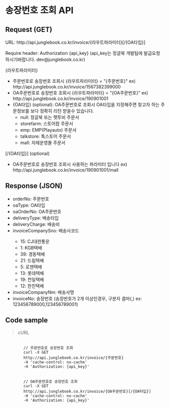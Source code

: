 # 송장번호 조회 API

## Request (GET) ##
<p>URL: http://api.junglebook.co.kr/invoice/{라우트파라미터}[/{OA타입}]</p>
<p>Require header: Authorization {api_key} (api_key는 정글북 개발팀에 발급요청 하시기바랍니다. dev@junglebook.co.kr)</p>

{라우트파라미터}
<ul>
	<li>주문번호로 송장번호 조회시 {라우트파라미터} = "{주문번호}" ex) http://api.junglebook.co.kr/invoice/1567382399000</li>
	<li>OA주문번호로 송장번호 조회시 {라우트파라미터} = "{OA주문번호}" ex) http://api.junglebook.co.kr/invoice/190901001</li>
	<li>{OA타입} (optional): OA주문번호로 조회시 OA타입을 지정해주면 찾고자 하는 주문정보를 보다 정확히 리턴 받을수 있습니다.
		<ul>
			<li>null: 정글북 또는 펫투비 주문서</li>
			<li>storefarm: 스토어팜 주문서</li>
			<li>emp: EMP(Playauto) 주문서</li>
			<li>talkstore: 톡스토어 주문서</li>
			<li>mall: 자체운영몰 주문서</li>
		</ul>
	</li>
</ul>

[/{OA타입}] (optional)
<ul>
	<li>OA주문번호로 송장번호 조회시 사용하는 파라미터 입니다 ex) http://api.junglebook.co.kr/invoice/190901001/mall</li>
</ul>

## Response (JSON) ##
<ul>
  <li>orderNo: 주문번호</li>
  <li>oaType: OA타입</li>
  <li>oaOrderNo: OA주문번호</li>
  <li>deliveryType: 배송타입</li>
  <li>deliveryCharge: 배송비</li>
  <li>invoiceCompanySno: 배송사코드</li>
	<ul>
		<li>15: CJ대한통운</li>
		<li>1: KGB택배</li>
		<li>39: 경동택배</li>
		<li>21: 드림택배</li>
		<li>5: 로젠택배</li>
		<li>13: 롯데택배</li>
		<li>19: 천일택배</li>
		<li>12: 한진택배</li>
	</ul>
  <li>invoiceCompanyNm: 배송사명</li>
  <li>invoiceNo: 송장번호 (송장번호가 2개 이상인경우, 구분자 콤마(,) ex: 123456789000,123456789001)</li>
</ul>

## Code sample ##
<blockquote>
	<p>cURL</p>
</blockquote>
<pre>
	<code>
		// 주문번호로 송장번호 조회
		curl -X GET
		http://api.junglebook.co.kr/invoice/{주문번호}
		-H 'cache-control: no-cache'
		-H 'Authorization: {api_key}'
	</code>
	<code>
		// OA주문번호로 송장번호 조회
		curl -X GET
		http://api.junglebook.co.kr/invoice/{OA주문번호}[/{OA타입}]
		-H 'cache-control: no-cache'
		-H 'Authorization: {api_key}'
	</code>
</pre>
